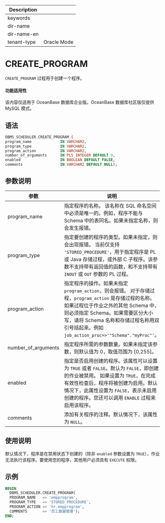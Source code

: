 | Description   |                 |
|---------------|-----------------|
| keywords      |                 |
| dir-name      |                 |
| dir-name-en   |                 |
| tenant-type   | Oracle Mode     |

# CREATE_PROGRAM 

`CREATE_PROGRAM` 过程用于创建一个程序。

  <main id="notice" >
    <h4>功能适用性</h4>
    <p>该内容仅适用于 OceanBase 数据库企业版。OceanBase 数据库社区版仅提供 MySQL 模式。</p>
  </main>

## 语法 

```sql
DBMS_SCHEDULER.CREATE_PROGRAM (
program_name             IN VARCHAR2,
program_type             IN VARCHAR2,
program_action           IN VARCHAR2,
number_of_arguments      IN PLS_INTEGER DEFAULT 0,
enabled                  IN BOOLEAN DEFAULT FALSE,
comments                 IN VARCHAR2 DEFAULT NULL);
```

## 参数说明 

|         参数         |          说明           |
|---------------------|-------------------------|
| program_name        | 指定程序的名称。 该名称在 SQL 命名空间中必须是唯一的。例如，程序不能与 Schema 中的表同名。如果未指定名称，则会发生报错。  |
| program_type        | 指定要创建的程序的类型。如果未指定，则会出现报错。 当前仅支持 `'STORED_PROCEDURE'`，用于指定程序是 PL 或 Java 存储过程，或外部 C 子程序。该参数不支持带有返回值的函数，和不支持带有 `INOUT` 或 `OUT` 参数的 PL 过程。   |
| program_action      | 指定程序的操作。如果未指定 `program_action`，则会报错。 对于存储过程，`program_action` 是存储过程的名称。如果过程位于作业之外的其他 Schema 中，则必须指定 Schema。如果需要区分大小写，请将 Schema 名称和存储过程名称用双引号括起来。例如 `job_action_proc=>'"Schema"."myProc"'`。 |
| number_of_arguments | 指定程序所需的参数数量。如果未指定该参数，则默认值为 0，取值范围为 \[0,255\]。     |
| enabled             | 指定是否启用创建的程序。该属性可以设置为 `TRUE` 或者 `FALSE`。默认为 `FALSE`，即创建的作业被禁用。 如果设置为 `TRUE`，在完成有效性检查后，程序将被创建为启用。默认情况下，此属性设置为 `FALSE`，表示未启用创建的程序。您还可以调用 `ENABLE` 过程来启用该程序。       |
| comments            | 添加有关程序的注释。默认情况下，该属性为 `NULL`。  |


## 使用说明 


默认情况下，程序是在禁用状态下创建的（除非 `enabled` 参数设置为 `TRUE`），作业无法执行该程序。要使用您的程序，其他用户必须具有 `EXECUTE` 权限。

## 示例 

```sql
BEGIN
  DBMS_SCHEDULER.CREATE_PROGRAM(
  PROGRAM_NAME   => 'empprogram',
  PROGRAM_TYPE   => 'STORED_PROCEDURE',
  PROGRAM_ACTION => 'hr.empprogram',
  COMMENTS       => '员工数据管理');
END;
```